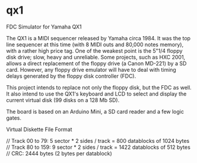 # qx1
FDC Simulator for Yamaha QX1

The QX1 is a MIDI sequencer released by Yamaha circa 1984. It was the top line sequencer at this time (with 8 MIDI outs and 80,000 notes memory), with a rather high price tag.
One of the weakest point is the 5"1/4 floppy disk drive; slow, heavy and unreliable.
Some projects, such as HXC 2001, allows a direct replacement of the floppy drive (a Canon MD-221) by a SD card.
However, any floppy drive emulator will have to deal with timing delays generated by the floppy disk controller (FDC).

This project intends to replace not only the floppy disk, but the FDC as well. It also intend to use the QX1's keyboard and LCD to select and display the current virtual disk (99 disks on a 128 Mb SD).

The board is based on an Arduino Mini, a SD card reader and a few logic gates.

Virtual Diskette File Format

// Track 00 to 79: 5 sector * 2 sides / track = 800 datablocks of 1024 bytes
// Track 80 to 159: 9 sector * 2 sides / track = 1422 datablocks of 512 bytes
// CRC: 2444 bytes (2 bytes per datablock)

